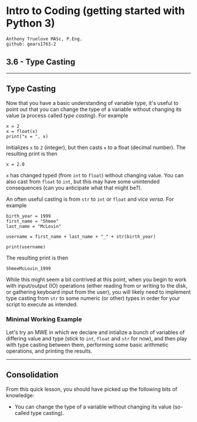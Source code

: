 # Intro to Coding (getting started with Python 3)

    Anthony Truelove MASc, P.Eng.
    github: gears1763-2


## 3.6 - Type Casting

--------


## Type Casting

Now that you have a basic understanding of variable type, it's useful to point out that 
you can change the type of a variable without changing its value (a process called 
*type casting*). For example

    x = 2
    x = float(x)
    print("x = ", x)

Initializes `x` to `2` (integer), but then casts `x` to a float (decimal number). The 
resulting print is then

    x = 2.0

`x` has changed typed (from `int` to `float`) without changing value. You can also 
cast from `float` to `int`, but this may have some unintended consequences (can you 
anticipate what that might be?).  

An often useful casting is from `str` to `int` or `float` and *vice versa*. For example 

    birth_year = 1999
    first_name = "Shmee"
    last_name = "McLovin"
    
    username = first_name + last_name + "_" + str(birth_year)
    
    print(username)

The resulting print is then

    ShmeeMcLovin_1999

While this might seem a bit contrived at this point, when you begin to work with
input/output (IO) operations (either reading from or writing to the disk, or gathering 
keyboard input from the user), you will likely need to implement type casting from `str`
to some numeric (or other) types in order for your script to execute as intended.


### Minimal Working Example

Let's try an MWE in which we declare and intialize a bunch of variables of differing 
value and type (stick to `int`, `float` and `str` for now), and then play with type
casting between them, performing some basic arithmetic operations, and printing the 
results.

--------


## Consolidation 

From this quick lesson, you should have picked up the following bits of knowledge:  

  * You can change the type of a variable without changing its value (so-called type 
    casting).

